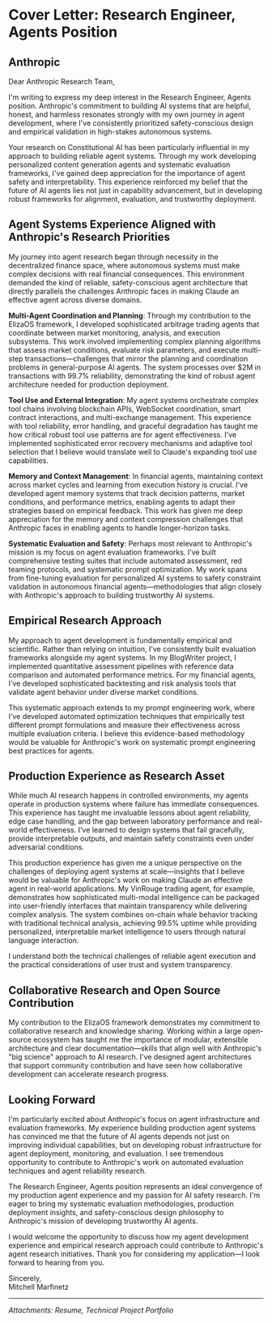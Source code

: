 # Cover Letter: Research Engineer, Agents Position
## Anthropic

Dear Anthropic Research Team,

I'm writing to express my deep interest in the Research Engineer, Agents position. Anthropic's commitment to building AI systems that are helpful, honest, and harmless resonates strongly with my own journey in agent development, where I've consistently prioritized safety-conscious design and empirical validation in high-stakes autonomous systems.

Your research on Constitutional AI has been particularly influential in my approach to building reliable agent systems. Through my work developing personalized content generation agents and systematic evaluation frameworks, I've gained deep appreciation for the importance of agent safety and interpretability. This experience reinforced my belief that the future of AI agents lies not just in capability advancement, but in developing robust frameworks for alignment, evaluation, and trustworthy deployment.

## Agent Systems Experience Aligned with Anthropic's Research Priorities

My journey into agent research began through necessity in the decentralized finance space, where autonomous systems must make complex decisions with real financial consequences. This environment demanded the kind of reliable, safety-conscious agent architecture that directly parallels the challenges Anthropic faces in making Claude an effective agent across diverse domains.

**Multi-Agent Coordination and Planning**: Through my contribution to the ElizaOS framework, I developed sophisticated arbitrage trading agents that coordinate between market monitoring, analysis, and execution subsystems. This work involved implementing complex planning algorithms that assess market conditions, evaluate risk parameters, and execute multi-step transactions—challenges that mirror the planning and coordination problems in general-purpose AI agents. The system processes over $2M in transactions with 99.7% reliability, demonstrating the kind of robust agent architecture needed for production deployment.

**Tool Use and External Integration**: My agent systems orchestrate complex tool chains involving blockchain APIs, WebSocket coordination, smart contract interactions, and multi-exchange management. This experience with tool reliability, error handling, and graceful degradation has taught me how critical robust tool use patterns are for agent effectiveness. I've implemented sophisticated error recovery mechanisms and adaptive tool selection that I believe would translate well to Claude's expanding tool use capabilities.

**Memory and Context Management**: In financial agents, maintaining context across market cycles and learning from execution history is crucial. I've developed agent memory systems that track decision patterns, market conditions, and performance metrics, enabling agents to adapt their strategies based on empirical feedback. This work has given me deep appreciation for the memory and context compression challenges that Anthropic faces in enabling agents to handle longer-horizon tasks.

**Systematic Evaluation and Safety**: Perhaps most relevant to Anthropic's mission is my focus on agent evaluation frameworks. I've built comprehensive testing suites that include automated assessment, red teaming protocols, and systematic prompt optimization. My work spans from fine-tuning evaluation for personalized AI systems to safety constraint validation in autonomous financial agents—methodologies that align closely with Anthropic's approach to building trustworthy AI systems.

## Empirical Research Approach

My approach to agent development is fundamentally empirical and scientific. Rather than relying on intuition, I've consistently built evaluation frameworks alongside my agent systems. In my BlogWriter project, I implemented quantitative assessment pipelines with reference data comparison and automated performance metrics. For my financial agents, I've developed sophisticated backtesting and risk analysis tools that validate agent behavior under diverse market conditions.

This systematic approach extends to my prompt engineering work, where I've developed automated optimization techniques that empirically test different prompt formulations and measure their effectiveness across multiple evaluation criteria. I believe this evidence-based methodology would be valuable for Anthropic's work on systematic prompt engineering best practices for agents.

## Production Experience as Research Asset

While much AI research happens in controlled environments, my agents operate in production systems where failure has immediate consequences. This experience has taught me invaluable lessons about agent reliability, edge case handling, and the gap between laboratory performance and real-world effectiveness. I've learned to design systems that fail gracefully, provide interpretable outputs, and maintain safety constraints even under adversarial conditions.

This production experience has given me a unique perspective on the challenges of deploying agent systems at scale—insights that I believe would be valuable for Anthropic's work on making Claude an effective agent in real-world applications. My VinRouge trading agent, for example, demonstrates how sophisticated multi-modal intelligence can be packaged into user-friendly interfaces that maintain transparency while delivering complex analysis. The system combines on-chain whale behavior tracking with traditional technical analysis, achieving 99.5% uptime while providing personalized, interpretable market intelligence to users through natural language interaction.

I understand both the technical challenges of reliable agent execution and the practical considerations of user trust and system transparency.

## Collaborative Research and Open Source Contribution

My contribution to the ElizaOS framework demonstrates my commitment to collaborative research and knowledge sharing. Working within a large open-source ecosystem has taught me the importance of modular, extensible architecture and clear documentation—skills that align well with Anthropic's "big science" approach to AI research. I've designed agent architectures that support community contribution and have seen how collaborative development can accelerate research progress.

## Looking Forward

I'm particularly excited about Anthropic's focus on agent infrastructure and evaluation frameworks. My experience building production agent systems has convinced me that the future of AI agents depends not just on improving individual capabilities, but on developing robust infrastructure for agent deployment, monitoring, and evaluation. I see tremendous opportunity to contribute to Anthropic's work on automated evaluation techniques and agent reliability research.

The Research Engineer, Agents position represents an ideal convergence of my production agent experience and my passion for AI safety research. I'm eager to bring my systematic evaluation methodologies, production deployment insights, and safety-conscious design philosophy to Anthropic's mission of developing trustworthy AI agents.

I would welcome the opportunity to discuss how my agent development experience and empirical research approach could contribute to Anthropic's agent research initiatives. Thank you for considering my application—I look forward to hearing from you.

Sincerely,  
Mitchell Marfinetz

---
*Attachments: Resume, Technical Project Portfolio*